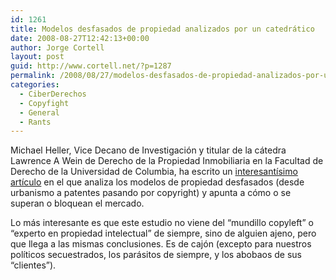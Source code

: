 ```yaml
---
id: 1261
title: Modelos desfasados de propiedad analizados por un catedrático
date: 2008-08-27T12:42:13+00:00
author: Jorge Cortell
layout: post
guid: http://www.cortell.net/?p=1287
permalink: /2008/08/27/modelos-desfasados-de-propiedad-analizados-por-un-catedratico/
categories:
  - CiberDerechos
  - Copyfight
  - General
  - Rants
---
```

Michael Heller, Vice Decano de Investigación y titular de la cátedra Lawrence A Wein de Derecho de la Propiedad Inmobiliaria en la Facultad de Derecho de la Universidad de Columbia, ha escrito un <a title="enlace a artículo" href="http://changethis.com/49.02.GridlockEconomy" target="_blank">interesantísimo artículo</a> en el que analiza los modelos de propiedad desfasados (desde urbanismo a patentes pasando por copyright) y apunta a cómo o se superan o bloquean el mercado.

Lo más interesante es que este estudio no viene del &#8220;mundillo copyleft&#8221; o &#8220;experto en propiedad intelectual&#8221; de siempre, sino de alguien ajeno, pero que llega a las mismas conclusiones. Es de cajón (excepto para nuestros políticos secuestrados, los parásitos de siempre, y los abobaos de sus &#8220;clientes&#8221;).